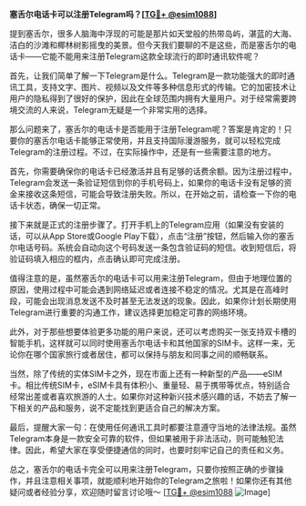 **塞舌尔电话卡可以注册Telegram吗？[[TG💪+ @esim1088](https://t.me/s/esim1088)]**

提到塞舌尔，很多人脑海中浮现的可能是那片如天堂般的热带岛屿，湛蓝的大海、洁白的沙滩和椰林树影摇曳的美景。但今天我们要聊的不是这些，而是塞舌尔的电话卡——它能不能用来注册Telegram这款全球流行的即时通讯软件呢？

首先，让我们简单了解一下Telegram是什么。Telegram是一款功能强大的即时通讯工具，支持文字、图片、视频以及文件等多种信息形式的传输。它的加密技术让用户的隐私得到了很好的保护，因此在全球范围内拥有大量用户。对于经常需要跨境交流的人来说，Telegram无疑是一个非常实用的选择。

那么问题来了，塞舌尔的电话卡是否能用于注册Telegram呢？答案是肯定的！只要你的塞舌尔电话卡能够正常使用，并且支持国际漫游服务，就可以轻松完成Telegram的注册过程。不过，在实际操作中，还是有一些需要注意的地方。

首先，你需要确保你的电话卡已经激活并且有足够的话费余额。因为注册过程中，Telegram会发送一条验证短信到你的手机号码上，如果你的电话卡没有足够的资金来接收这条短信，可能会导致注册失败。所以，在开始之前，请检查一下你的电话卡状态，确保一切正常。

接下来就是正式的注册步骤了。打开手机上的Telegram应用（如果没有安装的话，可以从App Store或Google Play下载），点击“注册”按钮，然后输入你的塞舌尔电话号码。系统会自动向这个号码发送一条包含验证码的短信。收到短信后，将验证码填入相应的框内，点击确认即可完成注册。

值得注意的是，虽然塞舌尔的电话卡可以用来注册Telegram，但由于地理位置的原因，使用过程中可能会遇到网络延迟或者连接不稳定的情况。尤其是在高峰时段，可能会出现消息发送不及时甚至无法发送的现象。因此，如果你计划长期使用Telegram进行重要的沟通工作，建议选择更加稳定可靠的网络环境。

此外，对于那些想要体验更多功能的用户来说，还可以考虑购买一张支持双卡槽的智能手机，这样就可以同时使用塞舌尔电话卡和其他国家的SIM卡。这样一来，无论你在哪个国家旅行或者居住，都可以保持与朋友和同事之间的顺畅联系。

当然，除了传统的实体SIM卡之外，现在市面上还有一种新型的产品——eSIM卡。相比传统SIM卡，eSIM卡具有体积小、重量轻、易于携带等优点，特别适合经常出差或者喜欢旅游的人士。如果你对这种新兴技术感兴趣的话，不妨去了解一下相关的产品和服务，说不定能找到更适合自己的解决方案。

最后，提醒大家一句：在使用任何通讯工具时都要注意遵守当地的法律法规。虽然Telegram本身是一款安全可靠的软件，但如果被用于非法活动，则可能触犯法律。因此，希望大家在享受便捷通信的同时，也要时刻牢记自己的责任和义务。

总之，塞舌尔的电话卡完全可以用来注册Telegram，只要你按照正确的步骤操作，并且注意相关事项，就能顺利地开始你的Telegram之旅啦！如果你还有其他疑问或者经验分享，欢迎随时留言讨论哦～ [[TG💪+ @esim1088](https://t.me/s/esim1088) ![Image](https://i.postimg.cc/4NQfJmqS/Snipaste-2025-05-13-00-14-12.png)]